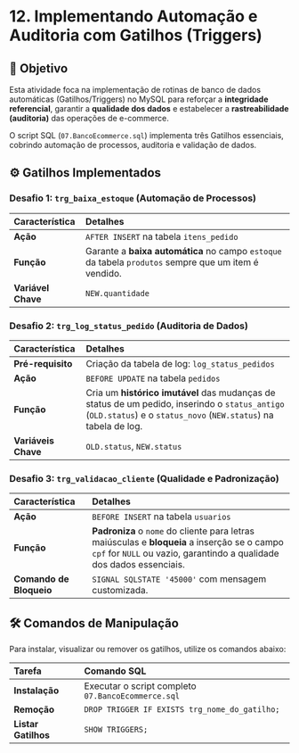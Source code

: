 # 12. Implementando Automação e Auditoria com Gatilhos (Triggers)

## 🎯 Objetivo

Esta atividade foca na implementação de rotinas de banco de dados automáticas (Gatilhos/Triggers) no MySQL para reforçar a **integridade referencial**, garantir a **qualidade dos dados** e estabelecer a **rastreabilidade (auditoria)** das operações de e-commerce.

O script SQL (`07.BancoEcommerce.sql`) implementa três Gatilhos essenciais, cobrindo automação de processos, auditoria e validação de dados.

## ⚙️ Gatilhos Implementados

### Desafio 1: `trg_baixa_estoque` (Automação de Processos)

| Característica | Detalhes |
| :--- | :--- |
| **Ação** | `AFTER INSERT` na tabela `itens_pedido` |
| **Função** | Garante a **baixa automática** no campo `estoque` da tabela `produtos` sempre que um item é vendido. |
| **Variável Chave** | `NEW.quantidade` |

### Desafio 2: `trg_log_status_pedido` (Auditoria de Dados)

| Característica | Detalhes |
| :--- | :--- |
| **Pré-requisito** | Criação da tabela de log: `log_status_pedidos` |
| **Ação** | `BEFORE UPDATE` na tabela `pedidos` |
| **Função** | Cria um **histórico imutável** das mudanças de status de um pedido, inserindo o `status_antigo` (`OLD.status`) e o `status_novo` (`NEW.status`) na tabela de log. |
| **Variáveis Chave** | `OLD.status`, `NEW.status` |

### Desafio 3: `trg_validacao_cliente` (Qualidade e Padronização)

| Característica | Detalhes |
| :--- | :--- |
| **Ação** | `BEFORE INSERT` na tabela `usuarios` |
| **Função** | **Padroniza** o `nome` do cliente para letras maiúsculas e **bloqueia** a inserção se o campo `cpf` for `NULL` ou vazio, garantindo a qualidade dos dados essenciais. |
| **Comando de Bloqueio** | `SIGNAL SQLSTATE '45000'` com mensagem customizada. |

## 🛠️ Comandos de Manipulação

Para instalar, visualizar ou remover os gatilhos, utilize os comandos abaixo:

| Tarefa | Comando SQL |
| :--- | :--- |
| **Instalação** | Executar o script completo `07.BancoEcommerce.sql` |
| **Remoção** | `DROP TRIGGER IF EXISTS trg_nome_do_gatilho;` |
| **Listar Gatilhos** | `SHOW TRIGGERS;` |